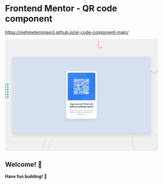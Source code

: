 # Frontend Mentor - QR code component

https://mehmeteminavcil.github.io/qr-code-component-main/


![Design preview for the QR code component coding challenge](./design/desktop-preview.jpg)

## Welcome! 👋



**Have fun building!** 🚀
